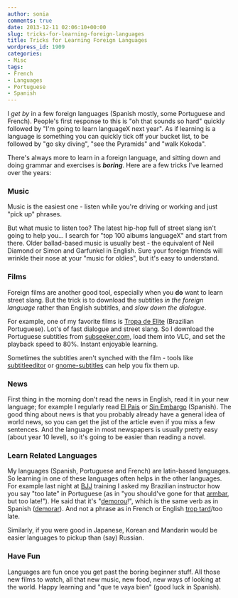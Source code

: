 ```yaml
---
author: sonia
comments: true
date: 2013-12-11 02:06:10+00:00
slug: tricks-for-learning-foreign-languages
title: Tricks for Learning Foreign Languages
wordpress_id: 1909
categories:
- Misc
tags:
- French
- Languages
- Portuguese
- Spanish
---
```


I _get by_ in a few foreign languages (Spanish mostly, some Portuguese and French). People's first response to this is "oh that sounds so hard" quickly followed by "I'm going to learn languageX next year". As if learning is a language is something you can quickly tick off your bucket list, to be followed by "go sky diving", "see the Pyramids" and "walk Kokoda".

There's always more to learn in a foreign language, and sitting down and doing grammar and exercises is _**boring**_. Here are a few tricks I've learned over the years:


### Music


Music is the easiest one - listen while you're driving or working and just "pick up" phrases.

But what music to listen too? The latest hip-hop full of street slang isn't going to help you... I search for "top 100 albums languageX" and start from there. Older ballad-based music is usually best - the equivalent of Neil Diamond or Simon and Garfunkel in English. Sure your foreign friends will wrinkle their nose at your "music for oldies", but it's easy to understand.


### **Films**


Foreign films are another good tool, especially when you **do** want to learn street slang. But the trick is to download the subtitles _in the foreign language_ rather than English subtitles, and _slow down the dialogue_.

For example, one of my favorite films is [Tropa de Elite](http://en.wikipedia.org/wiki/Elite_Squad) (Brazilian Portuguese). Lot's of fast dialogue and street slang. So I download the Portuguese subtitles from [subseeker.com](http://www.subtitleseeker.com/), load them into VLC, and set the playback speed to 80%. Instant enjoyable learning.

Sometimes the subtitles aren't synched with the film - tools like [subtitleeditor](http://home.gna.org/subtitleeditor/) or [gnome-subtitles](http://gnome-subtitles.sourceforge.net/) can help you fix them up.


### News


First thing in the morning don't read the news in English, read it in your new language; for example I regularly read [El Pais](http://elpais.com/) or [Sin Embargo](http://www.sinembargo.mx/) (Spanish). The good thing about news is that you probably already have a general idea of world news, so you can get the jist of the article even if you miss a few sentences. And the language in most newspapers is usually pretty easy (about year 10 level), so it's going to be easier than reading a novel.


### Learn Related Languages


My languages (Spanish, Portuguese and French) are latin-based languages. So learning in one of these languages often helps in the other languages. For example last night at [BJJ](http://en.wikipedia.org/wiki/Brazilian_jiu-jitsu) training I asked my Brazilian instructor how you say "too late" in Portuguese (as in "you should've gone for that [armbar](http://en.wikipedia.org/wiki/Armlock), but too late!"). He said that it's "[demorou](http://translation.babylon.com/portuguese/demorou!/)!", which is the same verb as in Spanish ([demorar](http://www.spanishdict.com/translate/demorar)). And not a phrase as in French or English [trop tard](http://en.bab.la/dictionary/french-english/trop-tard)/too late.

Similarly, if you were good in Japanese, Korean and Mandarin would be easier languages to pickup than (say) Russian.


### Have Fun


Languages are fun once you get past the boring beginner stuff. All those new films to watch, all that new music, new food, new ways of looking at the world. Happy learning and "que te vaya bien" (good luck in Spanish).
